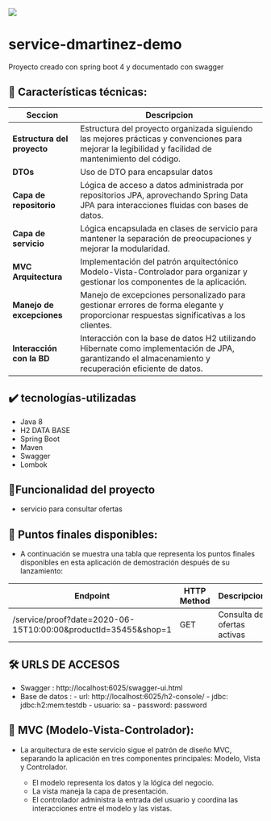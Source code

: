 <p align="left">
   <img src="https://img.shields.io/badge/STATUS-EN%20FINISHED-green">
</p>

# service-dmartinez-demo

  Proyecto creado con spring boot 4 y documentado con swagger 

## <a name="caracteristicas"></a> 📎 Características técnicas:

| Seccion                        | Descripcion                                                                                                                                                 |
|--------------------------------|-------------------------------------------------------------------------------------------------------------------------------------------------------------|
| **Estructura del proyecto**    | Estructura del proyecto organizada siguiendo las mejores prácticas y convenciones para mejorar la legibilidad y facilidad de mantenimiento del código.      |
| **DTOs**                       | Uso de DTO para encapsular datos                                                                                                                            |
| **Capa de repositorio**        | Lógica de acceso a datos administrada por repositorios JPA, aprovechando Spring Data JPA para interacciones fluidas con bases de datos.                     |
| **Capa de servicio**           | 	Lógica encapsulada en clases de servicio para mantener la separación de preocupaciones y mejorar la modularidad.                                           |
| **MVC Arquitectura**           |Implementación del patrón arquitectónico Modelo-Vista-Controlador para organizar y gestionar los componentes de la aplicación.                               |
| **Manejo de excepciones**      | Manejo de excepciones personalizado para gestionar errores de forma elegante y proporcionar respuestas significativas a los clientes.                       |
| **Interacción con la BD**      | Interacción con la base de datos H2 utilizando Hibernate como implementación de JPA, garantizando el almacenamiento y recuperación eficiente de datos.      |

## ✔️ tecnologías-utilizadas
- Java 8
- H2 DATA BASE
- Spring Boot
- Maven
- Swagger
- Lombok
  
## :hammer:Funcionalidad del proyecto

-  servicio para consultar ofertas

## <a name="endpoint"></a> 📎 Puntos finales disponibles:

- A continuación se muestra una tabla que representa los puntos finales disponibles en esta aplicación de demostración después de su lanzamiento:

| Endpoint                                                                     | HTTP Method | Descripcion                                            |
|------------------------------------------------------------------------------|-------------|--------------------------------------------------------|
| /service/proof?date=2020-06-15T10:00:00&productId=35455&shop=1               | GET         | Consulta de ofertas activas                            |


## 🛠️ URLS DE ACCESOS
- Swagger : http://localhost:6025/swagger-ui.html
- Base de datos :
                 - url: http://localhost:6025/h2-console/
                 - jdbc: jdbc:h2:mem:testdb
                 - usuario: sa
                 - password: password
## <a name="mvc"></a> 📎 MVC (Modelo-Vista-Controlador):

- La arquitectura de este servicio sigue el patrón de diseño MVC, separando la aplicación en tres componentes principales: Modelo, Vista y Controlador.

    - El modelo representa los datos y la lógica del negocio.
    - La vista maneja la capa de presentación.
    - El controlador administra la entrada del usuario y coordina las interacciones entre el modelo y las vistas.


